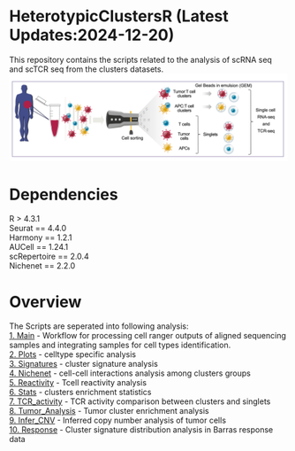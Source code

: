 # HeterotypicClustersR (Latest Updates:2024-12-20)
This repository contains the scripts related to the analysis of scRNA seq and scTCR seq from the clusters datasets. 
![My Image](https://github.com/PeeperLab/HeterotypicClustersR/blob/main/extdata/workflow_fig.jpeg)
# Dependencies
R > 4.3.1  
Seurat == 4.4.0  
Harmony == 1.2.1  
AUCell == 1.24.1  
scRepertoire == 2.0.4  
Nichenet == 2.2.0  

# Overview
The Scripts are seperated into following analysis:    
[1. Main](https://github.com/PeeperLab/HeterotypicClustersR/tree/main/Scripts/1.Main) - Workflow for processing cell ranger outputs of aligned sequencing samples and integrating samples for cell types identification.     
[2. Plots](https://github.com/PeeperLab/HeterotypicClustersR/tree/main/Scripts/2.Plots) - celltype specific analysis  
[3. Signatures](https://github.com/PeeperLab/HeterotypicClustersR/tree/main/Scripts/3.Signatures) - cluster signature analysis  
[4. Nichenet](https://github.com/PeeperLab/HeterotypicClustersR/tree/main/Scripts/4.Nichenet) - cell-cell interactions analysis among clusters groups  
[5. Reactivity](https://github.com/PeeperLab/HeterotypicClustersR/tree/main/Scripts/5.Reactivity) - Tcell reactivity analysis  
[6. Stats](https://github.com/PeeperLab/HeterotypicClustersR/tree/main/Scripts/6.Stats) - clusters enrichment statistics  
[7. TCR_activity](https://github.com/PeeperLab/HeterotypicClustersR/tree/main/Scripts/7.TCR_activity) - TCR activity comparison between clusters and singlets  
[8. Tumor_Analysis](https://github.com/PeeperLab/HeterotypicClustersR/tree/main/Scripts/8.Tumor_Analysis) - Tumor cluster enrichment analysis     
[9. Infer_CNV](https://github.com/PeeperLab/HeterotypicClustersR/tree/main/Scripts/9.Infer_CNV) - Inferred copy number analysis of tumor cells    
[10. Response](https://github.com/PeeperLab/HeterotypicClustersR/tree/main/Scripts/10.Response) - Cluster signature distribution analysis in Barras response data    
